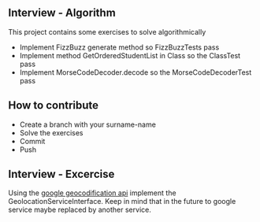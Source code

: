 ## Interview - Algorithm

This project contains some exercises to solve algorithmically 

* Implement FizzBuzz generate method so FizzBuzzTests pass
* Implement method GetOrderedStudentList in Class so the ClassTest pass
* Implement MorseCodeDecoder.decode so the MorseCodeDecoderTest pass


## How to contribute
* Create a branch with your surname-name 
* Solve the exercises
* Commit
* Push


## Interview - Excercise
Using the [google geocodification api](https://developers.google.com/maps/documentation/geocoding/intro)
implement the GeolocationServiceInterface.
Keep in mind that in the future to google service maybe replaced by another service.
